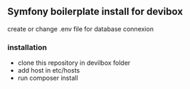 ## Symfony boilerplate install for devibox 

create or change .env file for database connexion

### installation

- clone this repository in devilbox folder 
- add host in etc/hosts 
- run composer install
